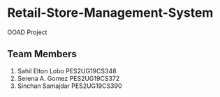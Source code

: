 # Retail-Store-Management-System
OOAD Project

## Team Members
1. Sahil Elton Lobo PES2UG19CS348
2. Serena A. Gomez PES2UG19CS372
3. Sinchan Samajdar PES2UG19CS390
